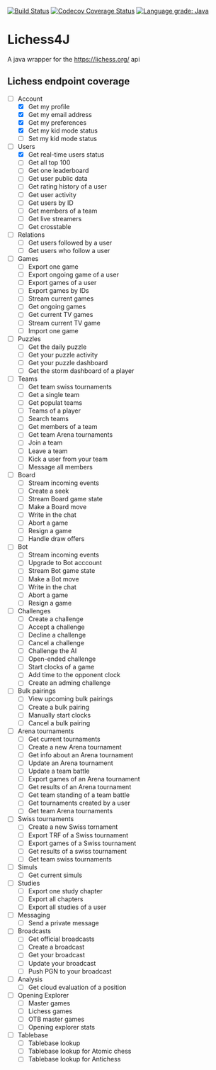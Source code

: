 
[![Build Status](https://github.com/CapOfCave/Lichess4J/actions/workflows/ci.yml/badge.svg?branch=master)](https://github.com/CapOfCave/Lichess4J/actions?query=workflow%3A"Java+CI"+branch%3Amaster)
[![Codecov Coverage Status](https://codecov.io/gh/CapOfCave/Lichess4J/branch/master/graph/badge.svg)](https://codecov.io/gh/CapOfCave/Lichess4J)
[![Language grade: Java](https://img.shields.io/lgtm/grade/java/g/CapOfCave/Lichess4J.svg?logo=lgtm&logoWidth=18)](https://lgtm.com/projects/g/CapOfCave/Lichess4J/context:java)

# Lichess4J
A java wrapper for the https://lichess.org/ api

## Lichess endpoint coverage
- [ ] Account
  - [x] Get my profile
  - [x] Get my email address
  - [x] Get my preferences
  - [x] Get my kid mode status
  - [ ] Set my kid mode status
- [ ] Users
  - [x] Get real-time users status
  - [ ] Get all top 100
  - [ ] Get one leaderboard
  - [ ] Get user public data
  - [ ] Get rating history of a user
  - [ ] Get user activity
  - [ ] Get users by ID
  - [ ] Get members of a team
  - [ ] Get live streamers
  - [ ] Get crosstable
- [ ] Relations
  - [ ] Get users followed by a user
  - [ ] Get users who follow a user
- [ ] Games
  - [ ] Export one game
  - [ ] Export ongoing game of a user
  - [ ] Export games of a user
  - [ ] Export games by IDs
  - [ ] Stream current games
  - [ ] Get ongoing games
  - [ ] Get current TV games
  - [ ] Stream current TV game
  - [ ] Import one game
- [ ] Puzzles
  - [ ] Get the daily puzzle
  - [ ] Get your puzzle activity
  - [ ] Get your puzzle dashboard
  - [ ] Get the storm dashboard of a player
- [ ] Teams
  - [ ] Get team swiss tournaments
  - [ ] Get a single team
  - [ ] Get populat teams
  - [ ] Teams of a player
  - [ ] Search teams
  - [ ] Get members of a team
  - [ ] Get team Arena tournaments
  - [ ] Join a team
  - [ ] Leave a team
  - [ ] Kick a user from your team
  - [ ] Message all members
- [ ] Board
  - [ ] Stream incoming events
  - [ ] Create a seek
  - [ ] Stream Board game state
  - [ ] Make a Board move
  - [ ] Write in the chat
  - [ ] Abort a game
  - [ ] Resign a game
  - [ ] Handle draw offers
- [ ] Bot
  - [ ] Stream incoming events
  - [ ] Upgrade to Bot acccount
  - [ ] Stream Bot game state
  - [ ] Make a Bot move
  - [ ] Write in the chat
  - [ ] Abort a game
  - [ ] Resign a game
- [ ] Challenges
  - [ ] Create a challenge
  - [ ] Accept a challenge
  - [ ] Decline a challenge
  - [ ] Cancel a challenge
  - [ ] Challenge the AI
  - [ ] Open-ended challenge
  - [ ] Start clocks of a game
  - [ ] Add time to the opponent clock
  - [ ] Create an adming challenge
- [ ] Bulk pairings
  - [ ] View upcoming bulk pairings
  - [ ] Create a bulk pairing
  - [ ] Manually start clocks
  - [ ] Cancel a bulk pairing
- [ ] Arena tournaments
  - [ ] Get current tournaments
  - [ ] Create a new Arena tournament
  - [ ] Get info about an Arena tournament
  - [ ] Update an Arena tournament
  - [ ] Update a team battle
  - [ ] Export games of an Arena tournament
  - [ ] Get results of an Arena tournament
  - [ ] Get team standing of a team battle
  - [ ] Get tournaments created by a user
  - [ ] Get team Arena tournaments
- [ ] Swiss tournaments
  - [ ] Create a new Swiss tornament
  - [ ] Export TRF of a Swiss tournament
  - [ ] Export games of a Swiss tournament
  - [ ] Get results of a swiss tournament
  - [ ] Get team swiss tournaments
- [ ] Simuls
  - [ ] Get current simuls
- [ ] Studies
  - [ ] Export one study chapter
  - [ ] Export all chapters
  - [ ] Export all studies of a user
- [ ] Messaging
  - [ ] Send a private message
- [ ] Broadcasts
  - [ ] Get official broadcasts
  - [ ] Create a broadcast
  - [ ] Get your broadcast
  - [ ] Update your broadcast
  - [ ] Push PGN to your broadcast
- [ ] Analysis
  - [ ] Get cloud evaluation of a position
- [ ] Opening Explorer
  - [ ] Master games
  - [ ] Lichess games
  - [ ] OTB master games
  - [ ] Opening explorer stats
- [ ] Tablebase
  - [ ] Tablebase lookup
  - [ ] Tablebase lookup for Atomic chess
  - [ ] Tablebase lookup for Antichess
